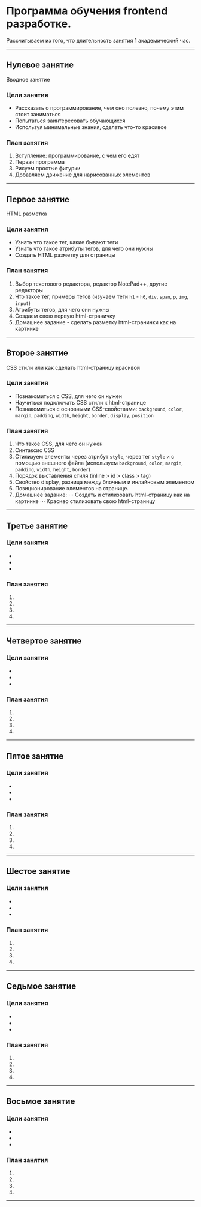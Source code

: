 # Программа обучения frontend разработке.

Рассчитываем из того, что длительность занятия 1 академический час.
___

## Нулевое занятие

Вводное занятие

### Цели занятия

* Рассказать о программирование, чем оно полезно, почему этим стоит заниматься
* Попытаться заинтересовать обучающихся
* Используя минимальные знания, сделать что-то красивое

### План занятия
1. Вступление: программирование, с чем его едят
2. Первая программа
3. Рисуем простые фигурки
4. Добавляем движение для нарисованных элементов
___

## Первое занятие

HTML разметка

### Цели занятия

* Узнать что такое тег, какие бывают теги
* Узнать что такое атрибуты тегов, для чего они нужны
* Создать HTML разметку для страницы

### План занятия

1. Выбор текстового редактора, редактор NotePad++, другие редакторы
2. Что такое тег, примеры тегов (изучаем теги `h1` - `h6`, `div`, `span`, `p`, `img`, `input`)
3. Атрибуты тегов, для чего они нужны
4. Создаем свою первую html-страничку
5. Домашнее задание - сделать разметку html-странички как на картинке
___

## Второе занятие

CSS стили или как сделать html-страницу красивой

### Цели занятия

* Познакомиться с CSS, для чего он нужен
* Научиться подключать CSS стили к html-странице
* Познакомиться с основными CSS-свойствами: `background`, `color`, `margin`, `padding`, `width`, `height`, `border`, `display`, `position`

### План занятия

1. Что такое CSS, для чего он нужен
2. Синтаксис CSS
3. Стилизуем элементы через атрибут `style`, через тег `style` и с помощью внешнего файла (используем `background`, `color`, `margin`, `padding`, `width`, `height`, `border`)
4. Порядок выставления стиля (inline > id > class > tag)
5. Свойство display, разница между блочным и инлайновым элементом
6. Позиционирование элементов на странице.
7. Домашнее задание:
⋅⋅⋅ Создать и стилизовать html-страницу как на картинке 
⋅⋅⋅ Красиво стилизовать свою html-страницу
___

## Третье занятие

### Цели занятия

* 
* 
* 

### План занятия
1.
2.
3.
4.
___

## Четвертое занятие

### Цели занятия

* 
* 
* 

### План занятия
1. 
2. 
3. 
4. 
___

## Пятое занятие

### Цели занятия

* 
* 
* 

### План занятия
1. 
2. 
3. 
4. 
___

## Шестое занятие

### Цели занятия

* 
* 
* 

### План занятия
1. 
2. 
3. 
4. 
___

## Седьмое занятие

### Цели занятия

* 
* 
* 

### План занятия
1. 
2. 
3. 
4. 
___

## Восьмое занятие

### Цели занятия

* 
* 
* 

### План занятия
1. 
2. 
3. 
4. 
___


